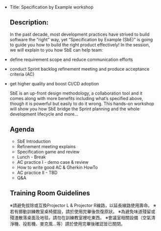 - Title: Specification by Example workshop
  
  ## Description:
  
  In the past decade, most development practices have strived to build software the “right” way, yet “Specification by Example (SbE)” is going to guide you how to build the right product effectively! In the session, we will explain to you how SbE can help team:
- define requirement scope and reduce communication efforts
- conduct Sprint backlog refinement meeting and produce acceptance criteria (AC)
- get higher quality and boost CI/CD adoption
  
  
  SbE is an up-front design methodology, a collaboration tool and it comes along with more benefits including what’s specified above, though it is powerful but easily to do it wrong. This hands-on workshop will show you how SbE bridge the Sprint planning and the whole development lifecycle and more...
  
  
  ## Agenda
  * SbE Introduction
  * Refinement meeting explains
  * Specification game and review
  * Lunch - Break
  * AC practice I - demo case & review
  * How to write good AC & Gherkin HowTo
  * AC practice II - TBD
  * Q&A
  
  ## Training Room Guidelines
  ※請避免拔除或互換Projector L & Projector R線路，以延長線路使用壽命。
  ※若有挪動訓練教室桌椅擺設，請於使用完畢後恢復原狀。
  ※為避免味道殘留或殘渣散落桌面及地毯，請勿在訓練教室裡吃東西。
  ※會議室相關設備（空氣清淨機、投影機、麥克風…等）請於使用完畢後確認皆已關閉。​